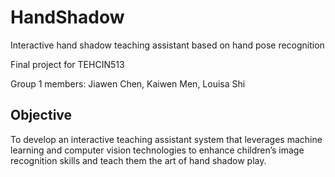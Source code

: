 # HandShadow
Interactive hand shadow teaching assistant based on hand pose recognition

Final project for TEHCIN513

Group 1 members: Jiawen Chen, Kaiwen Men, Louisa Shi

## Objective

To develop an interactive teaching assistant system that leverages machine learning and computer vision technologies to enhance children’s image recognition skills and teach them the art of hand shadow play.
